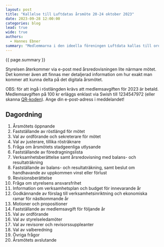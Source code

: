 ```yaml
---
layout: post
title: "Kallelse till Luftdatas årsmöte 20-24 oktober 2023"
date: 2023-09-28 12:00:00
categories: blog
lead: true
wide: true
authors:
  - Hannes Ebner
summary: "Medlemmarna i den ideella föreningen Luftdata kallas till ordinarie årsmöte mellan fredagen den 20 oktober 2023 och tisdagen den 24 oktober 2023 kl 20:00. Årsmötet kommer att hållas digitalt via webbformulär."
---
```

{{ page.summary }}

Styrelsen återkommer via e-post med årsredovisningen lite närmare mötet. Det kommer även att finnas mer detaljerad information om hur exakt man kommer att kunna delta på det digitala årsmötet.

OBS: för att ingå i röstlängden krävs att medlemsavgiften för 2023 är betald. Medlemsavgiften på 100 kr erläggs enklast via Swish till 1234547972 (eller skanna [QR-koden](/forening/swish/)). Ange din e-post-adress i meddelandet!

## Dagordning

  1. Årsmötets öppnande
  2. Fastställande av röstlängd för mötet
  3. Val av ordförande och sekreterare för mötet
  4. Val av justerare, tillika rösträknare
  5. Fråga om årsmötets stadgeenliga utlysande
  6. Fastställande av föredragningslista
  7. Verksamhetsberättelse samt årsredovisning med balans- och resultaträkning
  8. Fastställande av balans- och resultaträkning, samt beslut om handhavande av uppkommen vinst eller förlust
  9. Revisionsberättelse
  10. Fråga om styrelsens ansvarsfrihet
  11. Information om verksamhetsplan och budget för innevarande år
  12. Godkännande av förslag till verksamhetsinriktning och ekonomiska ramar för nästkommande år
  13. Motioner och propositioner
  14. Fastställande av medlemsavgift för följande år
  15. Val av ordförande
  16. Val av styrelseledamöter
  17. Val av revisorer och revisorssuppleanter
  18. Val av valberedning
  19. Övriga frågor
  20. Årsmötets avslutande
